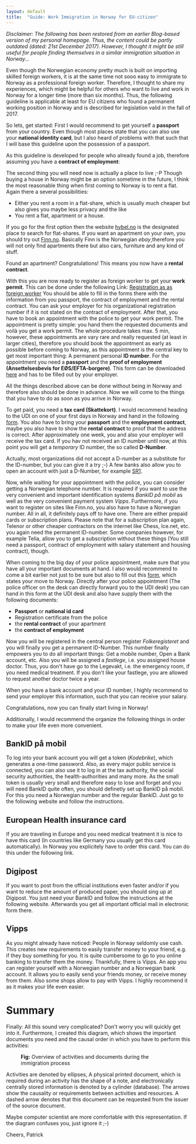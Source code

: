 ```yaml
---
layout: default
title:  "Guide: Work Immigration in Norway for EU-citizen"
--- 
```


_Disclaimer: The following has been restored from an earlier Blog-based version of my personal homepage. Thus, the content could be partly outdated (dated: 21st December 2017). However, I thought it might be still useful for people finding themselves in a similar immigration situation in Norway..._

Even though the Norwegian economy pretty much is built on importing skilled foreign workers, it is at the same time not sooo easy to immigrate to Norway as a professional foreign worker. Therefore, I thought to share my experiences, which might be helpful for others who want to live and work in Norway for a longer time (more than six months). Thus, the following guideline is applicable at least for EU citizens who found a permanent working position in Norway and is described for legislation valid in the fall of 2017.

So lets, get started: First I would recommend to get yourself a **passport** from your country. Even though most places state that you can also use your **national identity card**, but I also heard of problems with that such that I will base this guideline upon the possession of a passport.

As this guideline is developed for people who already found a job, therefore assuming you have a **contract of employment**:

The second thing you will need now is actually a place to live ;-P
Though buying a house in Norway might be an option sometime in the future, I think the most reasonable thing when first coming to Norway is to rent a flat. Again there a several possibilities:

- Either you rent a room in a flat-share, which is usually much cheaper but also gives you maybe less privacy and the like
- You rent a flat, apartment or a house. 

If you go for the first option then the website [hybel.no](https://www.hybel.no) is the designated place to search for flat-shares.
If you want an apartment on your own, you should try out [Finn.no](https://www.finn.no). Basically Finn is the Norwegian _ebay_,therefore you will not only find apartments there but also cars, furniture and any kind of stuff. 

Found an apartment? Congratulations! This means you now have a **rental contract**.

With this you are now ready to register as foreign worker to get your **work permit**. 
This can be done under the following Link: [Registration as as foreign worker](https://selfservice.udi.no/en-gb/)
You should be able to fill in the forms there with the information from you passport, the contract of employment and the rental contract. You can ask your employer for his organizational registration number if it is not stated on the contract of employment.
After that, you have to book an appointment with the police to get your work permit.
The appointment is pretty simple: you hand them the requested documents and voilà you get a work permit.
The whole procedure takes max. 5 min, however, these appointments are vary rare and really requested (at least in larger cities), therefore you should book the appointment as early as possible before coming to Norway, as this appointment is the central key to get most important thing: A permanent personal **ID number**.
For the appointment you need a **passport** and the **proof of employment (Ansettelsesbevis for EØS/EFTA-borgere)**.
This form can be downloaded [here](https://www.udi.no/globalassets/global/skjemaer/ansettelsesbevis-eos-efta-gp7116-b.pdf) and has to be filled out by your employer.

All the things described above can be done without being in Norway and therefore also should be done in advance.
Now we will come to the things that you have to do as soon as you arrive in Norway.

To get paid, you need a **tax card (Skattekort)**.
I would recommend heading to the UDI on one of your first days in Norway and hand in the following [form](http://www.skatteetaten.no/globalassets/Skjemaer/alltid/RF1209E.pdf).
You also have to bring your **passport** and the **employment contract**, maybe you also have to show the **rental contract** to proof that the address is correct.
After approximately one week, you and also your employer will receive the tax card.
If you hav not received an ID number until now, at this point you will get a *temporary* ID number, the so called **D-Number**.

Actually, most organizations did not accept a D-number as a substitute for the ID-number, but you can give it a try ;-)
A few banks also allow you to open an account with just a D-Number, for example [SR1](https://www.sparebank1.no/).

Now, while waiting for your appointment with the police, you can consider getting a Norwegian telephone number.
It is required if you want to use the very convenient and important identification systems _BankID på mobil_ as well as the very convenient payment system _Vipps_. Furthermore, if you want to register on sites like Finn.no, you also have to have a Norwegian number. All in all, it definitely pays off to have one.
There are either prepaid cards or subscription plans. 
Please note that for a subscription plan again, Telenor or other cheaper contractors on the internet like Chess, Ice.net, etc. you again need the permanent ID-number. Some companies however, for example Telia, allow you to get a subscription without these things (You still need a passport, contract of employment with salary statement and housing contract), though.

When coming to the big day of your police appointment, make sure that you have all your important documents at hand.
I also would recommend to come a bit earlier not just to be sure but also to fill out this [form](http://www.skatteetaten.no/globalassets/Skjemaer/alltid/RF-1401E.pdf), which states your move to Norway.
Directly after your police appointment (The police officer on the desk can directly forward you to the UDI desk) you can hand in this form at the UDI desk and also have supply them with the following documents:
- **Passport** or **national id card**
- Registration certificate from the police
- the **rental contract** of your apartment
- the **contract of employment**

Now you will be registered in the central person register *Folkeregisteret* and you will finally you get a permanent ID-Number.
This number finally empowers you to do all important things: Get a mobile number, Open a Bank account, etc.
Also you will be assigned a *fastlege*, i.e. you assigned house doctor. 
Thus, you don't have go to the Legevakt, i.e. the emergency room, if you need medical treatment. 
If you don't like your fastlege, you are allowed to request another doctor twice a year.

When you have a bank account and your ID number, I highly recommend to send your employer this information, such that you can receive your salary.

Congratulations, now you can finally start living in Norway!

Additionally, I would recommend the organize the following things in order to make your life even more convenient.

## BankID på mobil

To log into your bank account you will get a token (*Kodebrike*), which generates a one-time password.
Also, as every major public service is connected, you can also use it to log in at the tax authority, the social security authorities, the health-authorities and many more.
As the small token is usually very small and therefore easy to lose and forget and you will need BankID quite often, you should definetly set up BankID på mobil. 
For this you need a Norwegian number and the regular BankID.
Just go to the following website and follow the instructions.

## European Health insurance card

If you are traveling in Europe and you need medical treatment it is nice to have this card (In countries like Germany you usually get this card automatically).
In Norway you explicitely have to order this card.
You can do this under the following link.

## Digipost

If you want to post from the official institutions even faster and/or if you want to reduce the amount of produced paper, you should sing up at Digipost. 
You just need your BankID and follow the instructions at the following website.
Afterwards you get all important official mail in electronic form there.

## Vipps

As you might already have noticed: People in Norway seldomly use cash.
This creates new requirements to easily transfer money to your friend, e.g. if they buy something for you. 
It is quite cumbersome to go to you online banking to transfer them the money. 
Thankfully, there is Vipps. 
An app you can register yourself with a Norwegian number and a Norwegian bank account.
It allows you to easily send your friends money, or receive money from them.
Also some shops allow to pay with Vipps.
I highly recommend it as it makes your life even easier.

# Summary

Finally: All this sound very complicated? Don't worry you will quickly get into it. 
Furthermore, I created this diagram, which shows the important documents you need and the causal order in which you have to perform this activities:

<figure>
	<img src="{{ '/assets/img/immigration-diagram.png' | prepend: site.baseurl }}" alt=""> 
	<figcaption><strong>Fig:</strong> Overview of activities and documents during the immigration process</figcaption>
</figure>

Activities are denoted by ellipses, A physical printed document, which is required during an activity has the shape of a note, and electronically centrally stored information is denoted by a cylinder (database). The arrows show the causality or requirements between activities and resources. A dashed arrow denotes that this document can be requested from the issuer of the source document.

Maybe computer scientist are more comfortable with this representation. 
If the diagram confuses you, just ignore it ;-)

Cheers,
Patrick
